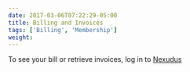 ```yaml
---
date: 2017-03-06T07:22:29-05:00
title: Billing and Invoices
tags: ['Billing', 'Membership']
weight: 
---
```

To see your bill or retrieve invoices, log in to [Nexudus](https://civichall.spaces.nexudus.com/en/invoices)
